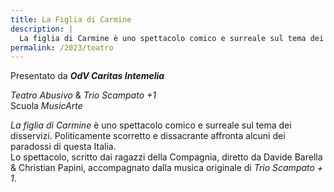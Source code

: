 ```yaml
---
title: La Figlia di Carmine
description: |
  La figlia di Carmine è uno spettacolo comico e surreale sul tema dei disservizi. Politicamente scorretto e dissacrante affronta alcuni dei paradossi di questa Italia. Lo spettacolo, scritto dai ragazzi della Compagnia, diretto da Davide Barella & Christian Papini, accompagnato dalla musica originale di Trio Scampato + 1.
permalink: /2023/teatro
---
```

Presentato da ***OdV Caritas Intemelia***

*Teatro Abusivo* & *Trio Scampato +1*  
Scuola *MusicArte*

<cite>La figlia di Carmine</cite> è uno spettacolo comico e surreale sul tema dei disservizi. Politicamente scorretto e dissacrante affronta alcuni dei paradossi di questa Italia.<br>Lo spettacolo, scritto dai ragazzi della Compagnia, diretto da Davide Barella & Christian Papini, accompagnato dalla musica originale di <cite>Trio Scampato + 1</cite>.
